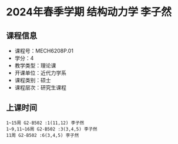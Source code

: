 # 2024年春季学期 结构动力学 李子然






## 课程信息

- 课程号：MECH6208P.01
- 学分：4
- 教学类型：理论课
- 开课单位：近代力学系
- 课程类别：硕士
- 课程层次：研究生课程

## 上课时间

```
1~15周 G2-B502 :1(11,12) 李子然
1~9,11~16周 G2-B502 :3(3,4,5) 李子然
11周 G2-B502 :6(3,4,5) 李子然
```

